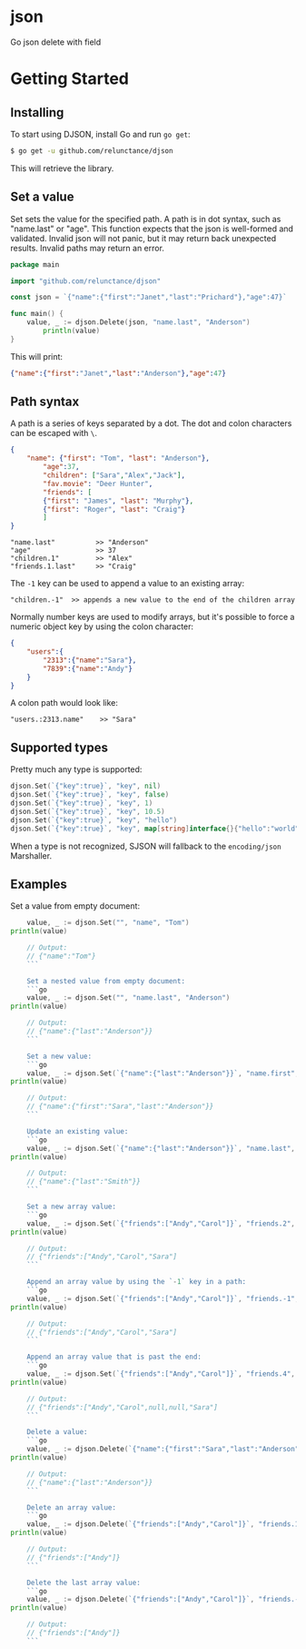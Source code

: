 # json
Go json delete with field

Getting Started
===============

Installing
----------

To start using DJSON, install Go and run `go get`:

```sh
$ go get -u github.com/relunctance/djson
```

This will retrieve the library.

Set a value
-----------
Set sets the value for the specified path. 
A path is in dot syntax, such as "name.last" or "age". 
This function expects that the json is well-formed and validated. 
Invalid json will not panic, but it may return back unexpected results.
Invalid paths may return an error.


```go
package main

import "github.com/relunctance/djson"

const json = `{"name":{"first":"Janet","last":"Prichard"},"age":47}`

func main() {
    value, _ := djson.Delete(json, "name.last", "Anderson")
        println(value)
}
```

This will print:

```json
{"name":{"first":"Janet","last":"Anderson"},"age":47}
```

Path syntax
-----------

A path is a series of keys separated by a dot.
The dot and colon characters can be escaped with ``\``.

```json
{
    "name": {"first": "Tom", "last": "Anderson"},
        "age":37,
        "children": ["Sara","Alex","Jack"],
        "fav.movie": "Deer Hunter",
        "friends": [
        {"first": "James", "last": "Murphy"},
        {"first": "Roger", "last": "Craig"}
        ]
}
```
```
"name.last"          >> "Anderson"
"age"                >> 37
"children.1"         >> "Alex"
"friends.1.last"     >> "Craig"
```

The `-1` key can be used to append a value to an existing array:

```
"children.-1"  >> appends a new value to the end of the children array
```

Normally number keys are used to modify arrays, but it's possible to force a numeric object key by using the colon character:

```json
{
    "users":{
        "2313":{"name":"Sara"},
        "7839":{"name":"Andy"}
    }
}
```

A colon path would look like:

```
"users.:2313.name"    >> "Sara"
```

Supported types
---------------

Pretty much any type is supported:

```go
djson.Set(`{"key":true}`, "key", nil)
djson.Set(`{"key":true}`, "key", false)
djson.Set(`{"key":true}`, "key", 1)
djson.Set(`{"key":true}`, "key", 10.5)
djson.Set(`{"key":true}`, "key", "hello")
djson.Set(`{"key":true}`, "key", map[string]interface{}{"hello":"world"})
```

When a type is not recognized, SJSON will fallback to the `encoding/json` Marshaller.


Examples
--------

Set a value from empty document:
```go
    value, _ := djson.Set("", "name", "Tom")
println(value)

    // Output:
    // {"name":"Tom"}
    ```

    Set a nested value from empty document:
    ```go
    value, _ := djson.Set("", "name.last", "Anderson")
println(value)

    // Output:
    // {"name":{"last":"Anderson"}}
    ```

    Set a new value:
    ```go
    value, _ := djson.Set(`{"name":{"last":"Anderson"}}`, "name.first", "Sara")
println(value)

    // Output:
    // {"name":{"first":"Sara","last":"Anderson"}}
    ```

    Update an existing value:
    ```go
    value, _ := djson.Set(`{"name":{"last":"Anderson"}}`, "name.last", "Smith")
println(value)

    // Output:
    // {"name":{"last":"Smith"}}
    ```

    Set a new array value:
    ```go
    value, _ := djson.Set(`{"friends":["Andy","Carol"]}`, "friends.2", "Sara")
println(value)

    // Output:
    // {"friends":["Andy","Carol","Sara"]
    ```

    Append an array value by using the `-1` key in a path:
    ```go
    value, _ := djson.Set(`{"friends":["Andy","Carol"]}`, "friends.-1", "Sara")
println(value)

    // Output:
    // {"friends":["Andy","Carol","Sara"]
    ```

    Append an array value that is past the end:
    ```go
    value, _ := djson.Set(`{"friends":["Andy","Carol"]}`, "friends.4", "Sara")
println(value)

    // Output:
    // {"friends":["Andy","Carol",null,null,"Sara"]
    ```

    Delete a value:
    ```go
    value, _ := djson.Delete(`{"name":{"first":"Sara","last":"Anderson"}}`, "name.first")
println(value)

    // Output:
    // {"name":{"last":"Anderson"}}
    ```

    Delete an array value:
    ```go
    value, _ := djson.Delete(`{"friends":["Andy","Carol"]}`, "friends.1")
println(value)

    // Output:
    // {"friends":["Andy"]}
    ```

    Delete the last array value:
    ```go
    value, _ := djson.Delete(`{"friends":["Andy","Carol"]}`, "friends.-1")
println(value)

    // Output:
    // {"friends":["Andy"]}
    ```

